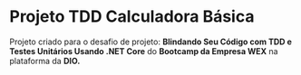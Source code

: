 # Projeto TDD Calculadora Básica

Projeto criado para o desafio de projeto: 
**Blindando Seu Código com TDD e Testes Unitários Usando .NET Core** do **Bootcamp da Empresa WEX** na plataforma da **DIO.** 
